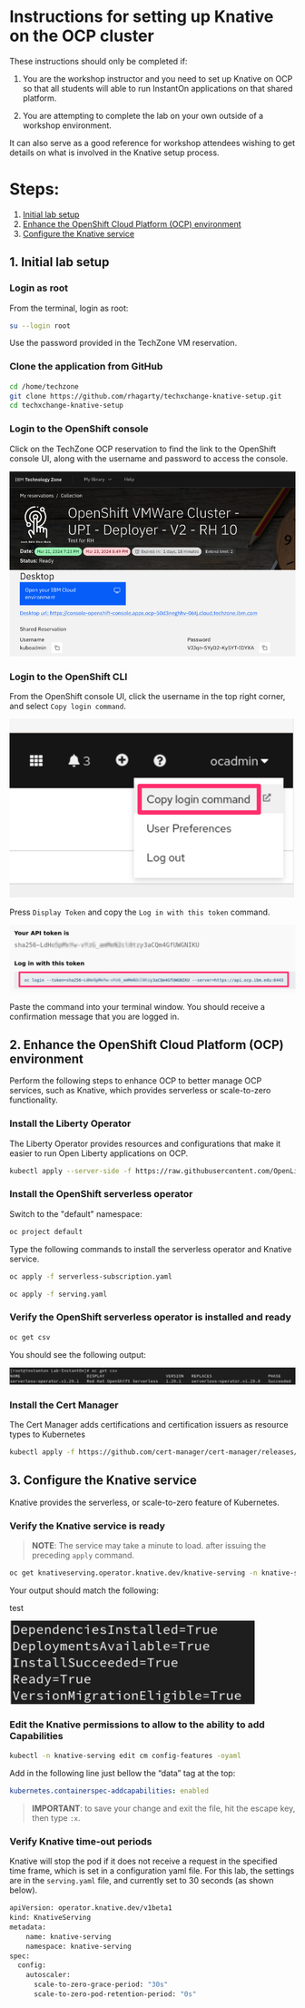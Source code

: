 # Instructions for setting up Knative on the OCP cluster

These instructions should only be completed if:

1. You are the workshop instructor and you need to set up Knative on OCP so that all students will able to run InstantOn applications on that shared platform.

2. You are attempting to complete the lab on your own outside of a workshop environment.
   
It can also serve as a good reference for workshop attendees wishing to get details on what is involved in the Knative setup process.

# Steps:

1. [Initial lab setup](#1-initial-lab-setup)
1. [Enhance the OpenShift Cloud Platform (OCP) environment](#2-enhance-the-openshift-cloud-platform-ocp-environment)
2. [Configure the Knative service](#3-configure-the-knative-service)

## 1. Initial lab setup

### Login as root

From the terminal, login as root:

```bash
su --login root
```

Use the password provided in the TechZone VM reservation.

### Clone the application from GitHub

```bash
cd /home/techzone
git clone https://github.com/rhagarty/techxchange-knative-setup.git
cd techxchange-knative-setup
```

### Login to the OpenShift console

Click on the TechZone OCP reservation to find the link to the OpenShift console UI, along with the username and password to access the console.

![ocp-access](images/ocp-access.png)

### Login to the OpenShift CLI

From the OpenShift console UI, click the username in the top right corner, and select `Copy login command`.

![ocp-cli-login](images/ocp-cli-login.png)

Press `Display Token` and copy the `Log in with this token` command.

![ocp-cli-token](images/ocp-cli-token.png)

Paste the command into your terminal window. You should receive a confirmation message that you are logged in.

## 2. Enhance the OpenShift Cloud Platform (OCP) environment

Perform the following steps to enhance OCP to better manage OCP services, such as Knative, which provides serverless or scale-to-zero functionality. 

### Install the Liberty Operator

The Liberty Operator provides resources and configurations that make it easier to run Open Liberty applications on OCP.

```bash
kubectl apply --server-side -f https://raw.githubusercontent.com/OpenLiberty/open-liberty-operator/main/deploy/releases/1.2.1/kubectl/openliberty-app-crd.yaml
```

### Install the OpenShift serverless operator

Switch to the "default" namespace:

```bash
oc project default
```

Type the following commands to install the serverless operator and Knative service.

```bash
oc apply -f serverless-subscription.yaml
```

```bash
oc apply -f serving.yaml
```

### Verify the OpenShift serverless operator is installed and ready

```bash
oc get csv
```

You should see the following output:

![ocp-serverless](images/ocp-serverless.png)

### Install the Cert Manager 

The Cert Manager adds certifications and certification issuers as resource types to Kubernetes

```bash
kubectl apply -f https://github.com/cert-manager/cert-manager/releases/download/v1.12.3/cert-manager.yaml
```

## 3. Configure the Knative service

Knative provides the serverless, or scale-to-zero feature of Kubernetes.

### Verify the Knative service is ready

> **NOTE**: The service may take a minute to load. after issuing the preceding `apply` command.

```bash
oc get knativeserving.operator.knative.dev/knative-serving -n knative-serving --template='{{range .status.conditions}}{{printf "%s=%s\n" .type .status}}{{end}}'
```

Your output should match the following:

test

![ocp-knative](images/ocp-knative.png)

### Edit the Knative permissions to allow to the ability to add Capabilities

```bash
kubectl -n knative-serving edit cm config-features -oyaml
```

Add in the following line just bellow the “data” tag at the top:
```yaml
kubernetes.containerspec-addcapabilities: enabled
```

> **IMPORTANT**: to save your change and exit the file, hit the escape key, then type `:x`. 

### Verify Knative time-out periods 

Knative will stop the pod if it does not receive a request in the specified time frame, which is set in a configuration yaml file. For this lab, the settings are in the `serving.yaml` file, and currently set to 30 seconds (as shown below).

```bash
apiVersion: operator.knative.dev/v1beta1
kind: KnativeServing
metadata:
    name: knative-serving
    namespace: knative-serving
spec:
  config:
    autoscaler:
      scale-to-zero-grace-period: "30s"
      scale-to-zero-pod-retention-period: "0s"
```
